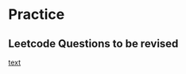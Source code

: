 # Practice

## Leetcode Questions to be revised

[text](https://leetcode.com/problems/increasing-triplet-subsequence/submissions/1664215554/?envType=study-plan-v2&envId=leetcode-75)
